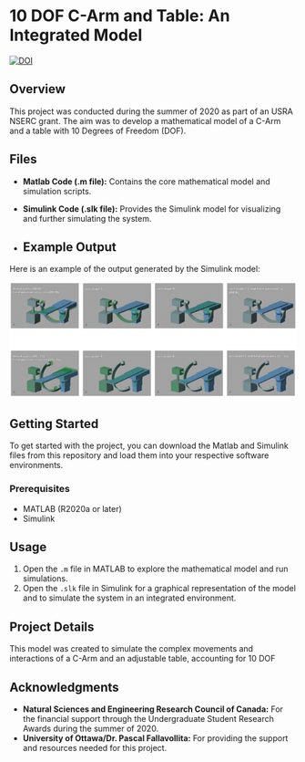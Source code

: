 # 10 DOF C-Arm and Table: An Integrated Model
[![DOI](https://zenodo.org/badge/DOI/10.5281/zenodo.4926654.svg)](https://doi.org/10.5281/zenodo.4926654)
## Overview
This project was conducted during the summer of 2020 as part of an USRA NSERC grant. The aim was to develop a mathematical model of a C-Arm and a table with 10 Degrees of Freedom (DOF). 

## Files
- **Matlab Code (.m file):** Contains the core mathematical model and simulation scripts.
- **Simulink Code (.slk file):** Provides the Simulink model for visualizing and further simulating the system.

- ## Example Output
Here is an example of the output generated by the Simulink model:

![Simulink Output](simulink_output.png)

## Getting Started
To get started with the project, you can download the Matlab and Simulink files from this repository and load them into your respective software environments.

### Prerequisites
- MATLAB (R2020a or later)
- Simulink

## Usage
1. Open the `.m` file in MATLAB to explore the mathematical model and run simulations.
2. Open the `.slk` file in Simulink for a graphical representation of the model and to simulate the system in an integrated environment.

## Project Details
This model was created to simulate the complex movements and interactions of a C-Arm and an adjustable table, accounting for 10 DOF

## Acknowledgments
- **Natural Sciences and Engineering Research Council of Canada:** For the financial support through the Undergraduate Student Research Awards during the summer of 2020.
- **University of Ottawa/Dr. Pascal Fallavollita:** For providing the support and resources needed for this project.
